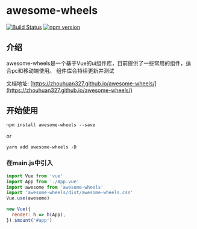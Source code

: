 # awesome-wheels

[![Build Status](https://www.travis-ci.org/zhouhuan327/awesome-wheels.svg?branch=master)](https://www.travis-ci.org/zhouhuan327/awesome-wheels)
[![npm version](https://badge.fury.io/js/awesome-wheels.svg)](https://badge.fury.io/js/awesome-wheels)


## 介绍

awesome-wheels是一个基于Vue的ui组件库，目前提供了一些常用的组件，适合pc和移动端使用。
组件库会持续更新并测试

文档地址:  [https://zhouhuan327.github.io/awesome-wheels/](https://zhouhuan327.github.io/awesome-wheels/)

## 开始使用

```shell script
npm install awesome-wheels --save
```
or
```shell script
yarn add awesome-wheels -D
```

###  在main.js中引入

```javascript
import Vue from 'vue'
import App from './App.vue'
import awesome from 'awesome-wheels'
import 'awesome-wheels/dist/awesome-wheels.css'
Vue.use(awesome)

new Vue({
  render: h => h(App),
}).$mount('#app')

```